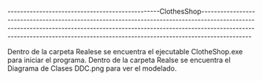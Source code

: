 ------------------------------------------------ClothesShop----------------------------------------------------------------------------------------------------------------------------------------------------------------------------------------------------------------------------------------------------------
 
 Dentro de la carpeta Realese se encuentra el ejecutable ClotheShop.exe para iniciar el programa.
 Dentro de la carpeta Realse se encuentra el Diagrama de Clases DDC.png para ver el modelado.
